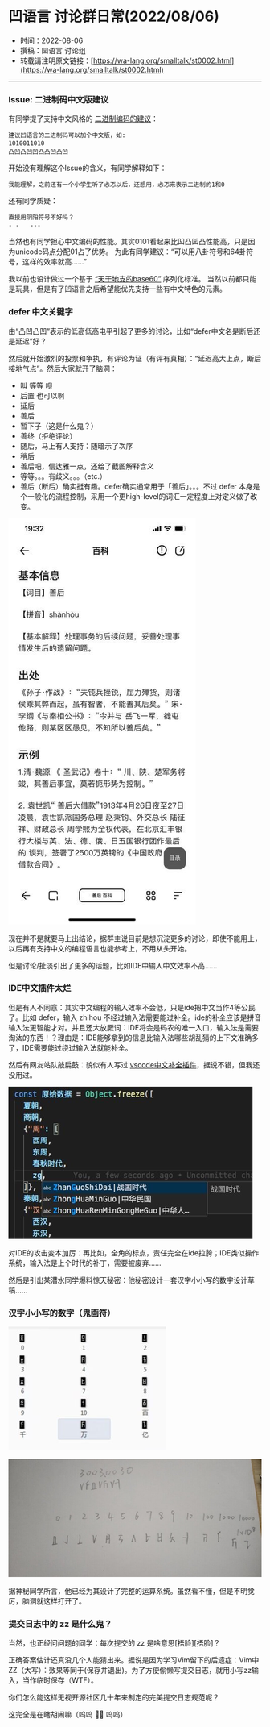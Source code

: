 # 凹语言 讨论群日常(2022/08/06)

- 时间：2022-08-06
- 撰稿：凹语言 讨论组
- 转载请注明原文链接：[https://wa-lang.org/smalltalk/st0002.html](https://wa-lang.org/smalltalk/st0002.html)

---

### Issue: 二进制码中文版建议

有同学提了支持中文风格的 [二进制编码的建议](https://github.com/wa-lang/wa/issues/11)：

```
建议凹语言的二进制码可以加个中文版，如:
1010011010
凸凹凸凹凹凸凸凹凸凹
```

开始没有理解这个Issue的含义，有同学解释如下：

```
我能理解，之前还有一个小学生听了忐忑以后，还想用，忐忑来表示二进制的1和0
```

还有同学质疑：

```
直接用阴阳符号不好吗？
- -   ---
```

当然也有同学担心中文编码的性能。其实0101看起来比凹凸凹凸性能高，只是因为unicode码点分配01占了优势。
为此有同学建议：“可以用八卦符号和64卦符号，这样的效率就高……”

我以前也设计做过一个基于 [“天干地支的base60”](https://github.com/chai2010/base60) 序列化标准。
当然以前都只能是玩具，但是有了凹语言之后希望能优先支持一些有中文特色的元素。

### defer 中文关键字

由“凸凹凸凹”表示的低高低高电平引起了更多的讨论，比如“defer中文名是断后还是延迟”好？

然后就开始激烈的投票和争执，有评论为证（有评有真相）：“延迟高大上点，断后接地气点”。然后大家就开了脑洞：

- 叫 等等 呗
- 后置 也可以啊
- 延后
- 善后
- 暂下子（这是什么鬼？）
- 善终（拒绝评论）
- 随后，马上有人支持：随暗示了次序
- 稍后
- 善后吧，信达雅一点，还给了截图解释含义
- 等等。。。有歧义。。。（etc.）
- 善后（断后）确实挺有趣。defer确实通常用于「善后」。。。不过 defer 本身是个一般化的流程控制，采用一个更high-level的词汇一定程度上对定义做了改变。

![善后溯源图](/st0002-01.jpg)

现在并不是就要马上出结论，据群主说目前是想沉淀更多的讨论，即使不能用上，以后再有支持中文的编程语言也能参考上，不用从头开始。

但是讨论/扯淡引出了更多的话题，比如IDE中输入中文效率不高……

### IDE中文插件太烂

但是有人不同意：其实中文编程的输入效率不会低，只是ide把中文当作4等公民了。比如 defer，输入 zhihou 不经过输入法需要能过补全。ide的补全应该是拼音输入法更智能才对。并且还大放厥词：IDE将会是码农的唯一入口，输入法是需要淘汰的东西！？理由是：IDE能够拿到的信息比输入法哪些胡乱猜的上下文准确多了，IDE需要能过绕过输入法就能补全。

然后有网友站队敲扁鼓：貌似有人写过 [vscode中文补全插件](https://zhuanlan.zhihu.com/p/138708196)，据说不错，但我还没用过。

![vscode中文补全插件](/st0002-02.jpg)

对IDE的攻击变本加厉：再比如，全角的标点，责任完全在ide拉胯；IDE类似操作系统，输入法是上个时代的补丁，需要被废弃……

然后是引出某潜水同学爆料惊天秘密：他秘密设计一套汉字小小写的数字设计草稿……

### 汉字小小写的数字（鬼画符）

![](/st0002-03.jpg)

![](/st0002-04.jpg)

据神秘同学所言，他已经为其设计了完整的运算系统。虽然看不懂，但是不明觉厉，脑洞就这样打开了。


### 提交日志中的 zz 是什么鬼？

当然，也正经问问题的同学：每次提交的 zz 是啥意思[捂脸][捂脸]？

正确答案估计还真没几个人能猜出来。据说是因为学习Vim留下的后遗症：Vim中ZZ（大写）：效果等同于(保存并退出)。为了方便偷懒写提交日志，就用小写zz输入，当作临时保存（WTF）。

你们怎么能这样无视开源社区几十年来制定的完美提交日志规范呢？

这完全是在瞎胡闹嘛（呜呜 🥹🥹 呜呜）
